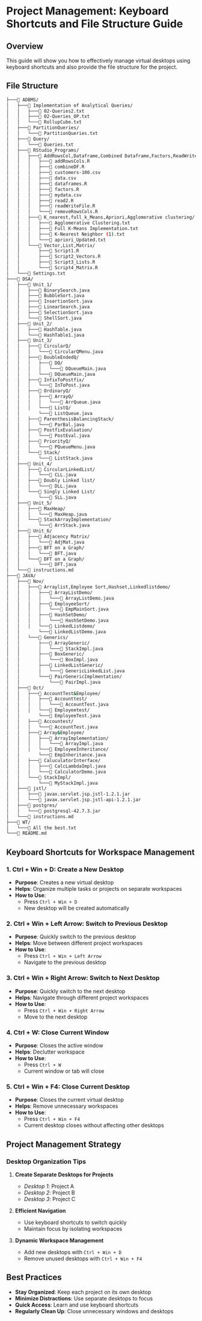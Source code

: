 # Project Management: Keyboard Shortcuts and File Structure Guide

## Overview

This guide will show you how to effectively manage virtual desktops using keyboard shortcuts and also provide the file structure for the project.

## File Structure

```bash
├───📁 ADBMS/
│   ├───📁 Implementation of Analytical Queries/
│   │   ├───📄 02-Queries2.txt
│   │   ├───📄 02-Queries_OP.txt
│   │   └───📄 RollupCube.txt
│   ├───📁 PartitionQueries/
│   │   └───📄 PartitionQueries.txt
│   ├───📁 Query/
│   │   └───📄 Queries.txt
│   ├───📁 RStudio_Programs/
│   │   ├───📁 AddRowsCol,Dataframe,Combined Dataframe,Factors,ReadWritefile,remove rows cols/
│   │   │   ├───📄 addRowsCols.R
│   │   │   ├───📄 combineDF.R
│   │   │   ├───📄 customers-100.csv
│   │   │   ├───📄 data.csv
│   │   │   ├───📄 dataframes.R
│   │   │   ├───📄 factors.R
│   │   │   ├───📄 mydata.csv
│   │   │   ├───📄 read2.R
│   │   │   ├───📄 readWriteFile.R
│   │   │   └───📄 removeRowsCols.R
│   │   ├───📁 K_nearest,full_k_Means,Apriori,Agglomerative clustering/
│   │   │   ├───📄 Agglomerative Clustering.txt
│   │   │   ├───📄 Full K-Means Implementation.txt
│   │   │   ├───📄 K-Nearest Neighbor (1).txt
│   │   │   └───📄 apriori_Updated.txt
│   │   └───📁 Vector,List,Matrix/
│   │       ├───📄 Script1.R
│   │       ├───📄 Script2_Vectors.R
│   │       ├───📄 Script3_Lists.R
│   │       └───📄 Script4_Matrix.R
│   └───📄 Settings.txt
├───📁 DSA/
│   ├───📁 Unit_1/
│   │   ├───📄 BinarySearch.java
│   │   ├───📄 BubbleSort.java
│   │   ├───📄 InsertionSort.java
│   │   ├───📄 LinearSearch.java
│   │   ├───📄 SelectionSort.java
│   │   └───📄 ShellSort.java
│   ├───📁 Unit_2/
│   │   ├───📄 HashTable.java
│   │   └───📄 HashTable1.java
│   ├───📁 Unit_3/
│   │   ├───📁 CircularQ/
│   │   │   └───📄 CircularQMenu.java
│   │   ├───📁 DoubleEndedQ/
│   │   │   ├───📁 DQ/
│   │   │   │   └───📄 DQueueMain.java
│   │   │   └───📄 DQueueMain.java
│   │   ├───📁 InfixToPostfix/
│   │   │   └───📄 InToPost.java
│   │   ├───📁 OrdinaryQ/
│   │   │   ├───📁 ArrayQ/
│   │   │   │   └───📄 ArrQueue.java
│   │   │   └───📁 ListQ/
│   │       └───📄 ListQueue.java
│   │   ├───📁 ParenthesisBalancingStack/
│   │   │   └───📄 ParBal.java
│   │   ├───📁 PostfixEvaluation/
│   │   │   └───📄 PostEval.java
│   │   ├───📁 PriorityQ/
│   │   │   └───📄 PQueueMenu.java
│   │   └───📁 Stack/
│   │       └───📄 ListStack.java
│   ├───📁 Unit_4/
│   │   ├───📁 CircularLinkedList/
│   │   │   └───📄 CLL.java
│   │   ├───📁 Doubly Linked list/
│   │   │   └───📄 DLL.java
│   │   └───📁 Singly Linked List/
│   │       └───📄 SLL.java
│   ├───📁 Unit_5/
│   │   ├───📁 MaxHeap/
│   │   │   └───📄 MaxHeap.java
│   │   └───📁 StackArrayImplementation/
│   │       └───📄 ArrStack.java
│   ├───📁 Unit_6/
│   │   ├───📁 Adjacency Matrix/
│   │   │   └───📄 AdjMat.java
│   │   ├───📁 BFT on a Graph/
│   │   │   └───📄 BFT.java
│   │   └───📁 DFT on a Graph/
│   │       └───📄 DFT.java
│   └───📄 instructions.md
├───📁 JAVA/
│   ├───📁 Nov/
│   │   ├───📁 Arraylist,Employee Sort,Hashset,Linkedlistdemo/
│   │   │   ├───📁 ArrayListDemo/
│   │   │   │   └───📄 ArrayListDemo.java
│   │   │   ├───📁 EmployeeSort/
│   │   │   │   └───📄 EmpMainSort.java
│   │   │   ├───📁 HashSetDemo/
│   │   │   │   └───📄 HashSetDemo.java
│   │   │   └───📁 LinkedListdemo/
│   │       └───📄 LinkedListDemo.java
│   │   └───📁 Generics/
│   │       ├───📁 ArrayGeneric/
│   │       │   └───📄 StackImpl.java
│   │       ├───📁 BoxGeneric/
│   │       │   └───📄 BoxImpl.java
│   │       ├───📁 LinkedListGeneric/
│   │       │   └───📄 GenericLinkedList.java
│   │       └───📁 PairGenericImplmentation/
│   │           └───📄 PairImpl.java
│   ├───📁 Oct/
│   │   ├───📁 AccountTest&Employee/
│   │   │   ├───📁 Accounttest/
│   │   │   │   └───📄 AccountTest.java
│   │   │   └───📁 Employeetest/
│   │       └───📄 EmployeeTest.java
│   │   ├───📁 Accountest/
│   │   │   └───📄 AccountTest.java
│   │   ├───📁 Array&Employee/
│   │   │   ├───📁 ArrayImplementation/
│   │   │   │   └───📄 ArrayImpl.java
│   │   │   └───📁 EmployeeInheritance/
│   │       └───📄 EmpInheritance.java
│   │   ├───📁 CaluculatorInterface/
│   │   │   ├───📄 CalcLambdaImpl.java
│   │   │   └───📄 CalculatorDemo.java
│   │   └───📁 StackImpl/
│   │       └───📄 MyStackImpl.java
│   ├───📁 jstl/
│   │   ├───📄 javax.servlet.jsp.jstl-1.2.1.jar
│   │   └───📄 javax.servlet.jsp.jstl-api-1.2.1.jar
│   ├───📁 postgres/
│   │   └───📄 postgresql-42.7.3.jar
│   └───📄 instructions.md
├───📁 WT/
│   └───📄 All the best.txt
└───📄 README.md
```

## Keyboard Shortcuts for Workspace Management

### 1. Ctrl + Win + D: Create a New Desktop

- **Purpose**: Creates a new virtual desktop
- **Helps**: Organize multiple tasks or projects on separate workspaces
- **How to Use**:
  * Press `Ctrl + Win + D`
  * New desktop will be created automatically

### 2. Ctrl + Win + Left Arrow: Switch to Previous Desktop

- **Purpose**: Quickly switch to the previous desktop
- **Helps**: Move between different project workspaces
- **How to Use**:
  * Press `Ctrl + Win + Left Arrow`
  * Navigate to the previous desktop

### 3. Ctrl + Win + Right Arrow: Switch to Next Desktop

- **Purpose**: Quickly switch to the next desktop
- **Helps**: Navigate through different project workspaces
- **How to Use**:
  * Press `Ctrl + Win + Right Arrow`
  * Move to the next desktop

### 4. Ctrl + W: Close Current Window

- **Purpose**: Closes the active window
- **Helps**: Declutter workspace
- **How to Use**:
  * Press `Ctrl + W`
  * Current window or tab will close

### 5. Ctrl + Win + F4: Close Current Desktop

- **Purpose**: Closes the current virtual desktop
- **Helps**: Remove unnecessary workspaces
- **How to Use**:
  * Press `Ctrl + Win + F4`
  * Current desktop closes without affecting other desktops

## Project Management Strategy

### Desktop Organization Tips

1. **Create Separate Desktops for Projects**
   - *Desktop 1*: Project A
   - *Desktop 2*: Project B
   - *Desktop 3*: Project C

2. **Efficient Navigation**
   - Use keyboard shortcuts to switch quickly
   - Maintain focus by isolating workspaces

3. **Dynamic Workspace Management**
   - Add new desktops with `Ctrl + Win + D`
   - Remove unused desktops with `Ctrl + Win + F4`

## Best Practices

- **Stay Organized**: Keep each project on its own desktop
- **Minimize Distractions**: Use separate desktops to focus
- **Quick Access**: Learn and use keyboard shortcuts
- **Regularly Clean Up**: Close unnecessary windows and desktops
